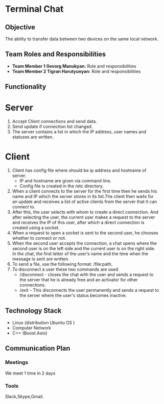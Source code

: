 # Terminal Chat

## Objective
The ability to transfer data between two devices on the same local network.
## Team Roles and Responsibilities
- **Team Member 1 Gevorg Manukyan:** Role and responsibilities
- **Team Member 2 Tigran Harutyunyan:** Role and responsibilities
## Functionality
# Server 
1. Accept Client connections and send data.
2. Send update if connection list changed.
3. The server contains a list in which the IP address, user names and statuses are written.
# Client
1. Client has config file where should be ip address and hostname of server.
    - IP and hostname are given via command line.
    - Config file is created in the /etc directory.
2. When a client connects to the server for the first time then he sends his name and IP which the server stores in its list.The client then waits for an update and receives a list of active clients from the server that it can connect to.
4. After this, the user selects with whom to create a direct connection. And after selecting the user, the current user makes a request to the server and receives the IP of this user, after which a direct connection is created using a socket.
5. When a request to open a socket is sent to the second user, he chooses whether to connect or not.
6. When the second user accepts the connection, a chat opens where the second user is on the left side and the current user is on the right side. In the chat, the first letter of the user’s name and the time when the message is sent are written.
7. To send a file, use the following format: /file:path.
8. To disconnect a user these two commands are used
    - /disconnect - closes the chat with the user and sends a request to the server that he is already free and an activator for other connections.
    - /exit - This disconnects the user permanently and sends a request to the server where the user's status becomes inactive.
## Technology Stack
- Linux (distribution Ubuntu OS )
- Computer Network
- C++ (Boost.Asio)
## Communication Plan
### Meetings
We meet 1 time in 2 days
### Tools
Slack,Skype,Gmail.


